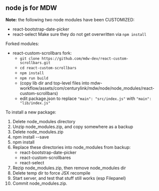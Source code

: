 ## node js for MDW
**Note:** the following two node modules have been CUSTOMIZED:
 - react-bootstrap-date-picker
 - react-select
Make sure they do not get overwritten via `npm install`

Forked modules:
- react-custom-scrollbars fork:
   - `git clone https://github.com/mdw-dev/react-custom-scrollbars.git`
   - `cd react-custom-scrollbars`
   - `npm install`
   - `npm run build`
   - (copy lib dir and top-level files into mdw-workflow/assets/com/centurylink/mdw/node/node_modules/react-custom-scrollbars)
   - edit package.json to replace `"main": "src/index.js"` with `"main": "lib/index.js"`

To install a new package:
  1. Delete node_modules directory
  2. Unzip node_modules.zip, and copy somewhere as a backup
  3. Delete node_modules.zip
  4. npm install <package> --save
  5. npm install
  6. Replace these directories into node_modules from backup:
     - react-bootstrap-date-picker
     - react-custom-scrollbares
     - react-select
  7. Rezip node_modules.zip, then remove node_modules dir
  8. Delete temp dir to force JSX recompile
  9. Start server, and test that stuff still works (esp Filepanel)
  10. Commit node_modules.zip.
